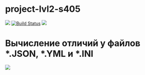 # project-lvl2-s405
<a href="https://codeclimate.com/github/EldarAkhmetov/project-lvl2-s405/maintainability"><img src="https://api.codeclimate.com/v1/badges/1b50a94a22010d96b79d/maintainability" /></a>
[![Build Status](https://travis-ci.org/EldarAkhmetov/project-lvl2-s405.svg?branch=master)](https://travis-ci.org/EldarAkhmetov/project-lvl2-s405)
<a href="https://asciinema.org/a/fKH4eSfOqZMhMbIJaPQ6O19BM" target="_blank"><img src="https://asciinema.org/a/fKH4eSfOqZMhMbIJaPQ6O19BM.svg" /></a>

# Вычисление отличий у файлов *.JSON, *.YML и *.INI
<a href="https://asciinema.org/a/Q0aH9a2dFu4QK6jTPVqTGcBdz" target="_blank"><img src="https://asciinema.org/a/Q0aH9a2dFu4QK6jTPVqTGcBdz.svg" /></a>
